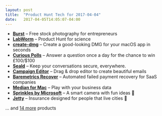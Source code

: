 ```yaml
---
layout: post
title:  "Product Hunt Tech for 2017-04-04"
date:   2017-04-05T14:05:07-04:00
---
```


* **[Burst](https://www.producthunt.com/posts/burst-2?utm_campaign=producthunt-api&utm_medium=api&utm_source=Application%3A+Daily+Digest+RSS+%28ID%3A+3202%29)** – Free stock photography for entrepreneurs
* **[LabWorm](https://www.producthunt.com/posts/labworm?utm_campaign=producthunt-api&utm_medium=api&utm_source=Application%3A+Daily+Digest+RSS+%28ID%3A+3202%29)** – Product Hunt for science
* **[create-dmg](https://www.producthunt.com/posts/create-dmg?utm_campaign=producthunt-api&utm_medium=api&utm_source=Application%3A+Daily+Digest+RSS+%28ID%3A+3202%29)** – Create a good-looking DMG for your macOS app in seconds
* **[Curious Polls](https://www.producthunt.com/posts/curious-polls?utm_campaign=producthunt-api&utm_medium=api&utm_source=Application%3A+Daily+Digest+RSS+%28ID%3A+3202%29)** – Answer a question once a day for the chance to win £100/$100
* **[Seald](https://www.producthunt.com/posts/seald-2?utm_campaign=producthunt-api&utm_medium=api&utm_source=Application%3A+Daily+Digest+RSS+%28ID%3A+3202%29)** – Keep your conversations secure, everywhere.
* **[Campaign Editor](https://www.producthunt.com/posts/campaign-editor?utm_campaign=producthunt-api&utm_medium=api&utm_source=Application%3A+Daily+Digest+RSS+%28ID%3A+3202%29)** – Drag & drop editor to create beautiful emails
* **[Baremetrics Recover](https://www.producthunt.com/posts/baremetrics-recover?utm_campaign=producthunt-api&utm_medium=api&utm_source=Application%3A+Daily+Digest+RSS+%28ID%3A+3202%29)** – Automated failed payment recovery for SaaS companies
* **[Median for Mac](https://www.producthunt.com/posts/median-for-mac?utm_campaign=producthunt-api&utm_medium=api&utm_source=Application%3A+Daily+Digest+RSS+%28ID%3A+3202%29)** – Play with your business data
* **[Sprinkles by Microsoft](https://www.producthunt.com/posts/sprinkles-by-microsoft?utm_campaign=producthunt-api&utm_medium=api&utm_source=Application%3A+Daily+Digest+RSS+%28ID%3A+3202%29)** – A smart camera with fun ideas 🍩
* **[Jetty](https://www.producthunt.com/posts/jetty-2?utm_campaign=producthunt-api&utm_medium=api&utm_source=Application%3A+Daily+Digest+RSS+%28ID%3A+3202%29)** – Insurance designed for people that live cities 🌆

… and [14 more](https://www.producthunt.com/tech) products